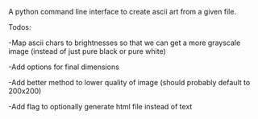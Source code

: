 A python command line interface to create ascii art from a given file. 

Todos:

-Map ascii chars to brightnesses so that we can get a more grayscale image (instead of just pure black or pure white)

-Add options for final dimensions

-Add better method to lower quality of image (should probably default to 200x200)

-Add flag to optionally generate html file instead of text
